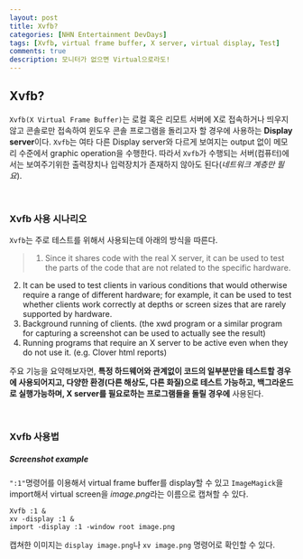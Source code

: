 ```yaml
---
layout: post
title: Xvfb?
categories: [NHN Entertainment DevDays]
tags: [Xvfb, virtual frame buffer, X server, virtual display, Test]
comments: true
description: 모니터가 없으면 Virtual으로라도!
---
```


## Xvfb? ##

`Xvfb(X Virtual Frame Buffer)`는 로컬 혹은 리모트 서버에 X로 접속하거나 띄우지 않고 콘솔로만 접속하여 윈도우 콘솔 프로그램을 돌리고자 할 경우에 사용하는 **Display server**이다. `Xvfb`는 여타 다른 Display server와 다르게 보여지는 output 없이 메모리 수준에서 graphic operation을 수행한다. 따라서 `Xvfb`가 수행되는 서버(컴퓨터)에서는 보여주기위한 출력장치나 입력장치가 존재하지 않아도 된다(*네트워크 계층만 필요*).

<br>

### Xvfb 사용 시나리오 ###

`Xvfb`는 주로 테스트를 위해서 사용되는데 아래의 방식을 따른다.

> 1. Since it shares code with the real X server, it can be used to test the parts of the code that are not related to the specific hardware.
2. It can be used to test clients in various conditions that would otherwise require a range of different hardware; for example, it can be used to test whether clients work correctly at depths or screen sizes that are rarely supported by hardware.
3. Background running of clients. (the xwd program or a similar program for capturing a screenshot can be used to actually see the result)
4. Running programs that require an X server to be active even when they do not use it. (e.g. Clover html reports)

주요 기능을 요약해보자면, **특정 하드웨어와 관계없이 코드의 일부분만을 테스트할 경우에 사용되어지고, 다양한 환경(다른 해상도, 다른 화질)으로 테스트 가능하고, 백그라운드로 실행가능하며, X server를 필요로하는 프로그램들을 돌릴 경우에** 사용된다.

<br>

### Xvfb 사용법 ###

##### Screenshot example #####

`":1"`명령어를 이용해서 virtual frame buffer를 display할 수 있고 `ImageMagick`을 import해서 virtual screen을 *image.png*라는 이름으로 캡쳐할 수 있다. 

```
Xvfb :1 &
xv -display :1 &
import -display :1 -window root image.png
```

캡쳐한 이미지는 `display image.png`나 `xv image.png` 명령어로 확인할 수 있다.